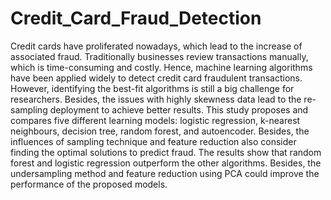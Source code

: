 # Credit_Card_Fraud_Detection

Credit cards have proliferated nowadays, which lead to the increase of associated fraud. Traditionally businesses review transactions manually, which is time-consuming and costly. Hence, machine learning algorithms have been applied widely to detect credit card fraudulent transactions. However, identifying the best-fit algorithms is still a big challenge for researchers. Besides, the issues with highly skewness data lead to the re-sampling deployment to achieve better results. This study proposes and compares five different learning models: logistic regression, k-nearest neighbours, decision tree, random forest, and autoencoder. Besides, the influences of sampling technique and feature reduction also consider finding the optimal solutions to predict fraud. The results show that random forest and logistic regression outperform the other algorithms. Besides, the undersampling method and feature reduction using PCA could improve the performance of the proposed models.
